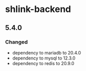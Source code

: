 # shlink-backend

## 5.4.0

### Changed

- dependency to mariadb to 20.4.0
- dependency to mysql to 12.3.0
- dependency to redis to 20.9.0
